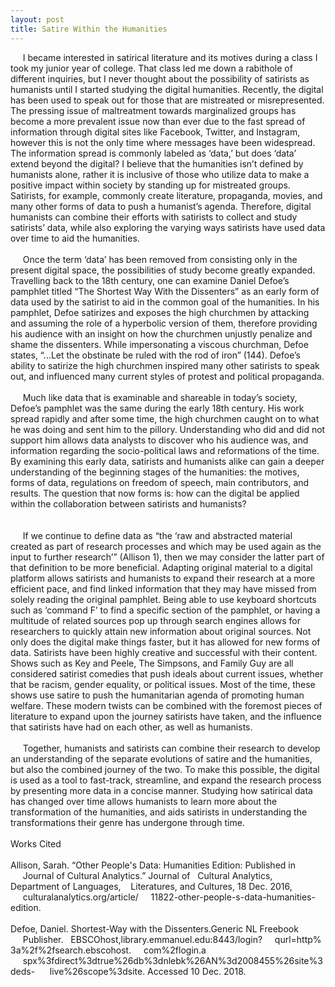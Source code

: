 ```yaml
---
layout: post
title: Satire Within the Humanities
---
```

&nbsp;&nbsp;&nbsp;&nbsp;&nbsp;I became interested in satirical literature and its motives during a class I took my junior year of college. That class led me down a rabithole of different inquiries, but I never thought about the possibility of satirists as humanists until I started studying the digital humanities. Recently, the digital has been used to speak out for those that are mistreated or misrepresented. The pressing issue of maltreatment towards marginalized groups has become a more prevalent issue now than ever due to the fast spread of information through digital sites like Facebook, Twitter, and Instagram, however this is not the only time where messages have been widespread. The information spread is commonly labeled as ‘data,’ but does ‘data’ extend beyond the digital? I believe that the humanities isn’t defined by humanists alone, rather it is inclusive of those who utilize data to make a positive impact within society by standing up for mistreated groups. Satirists, for example, commonly create literature, propaganda, movies, and many other forms of data to push a humanist’s agenda. Therefore, digital humanists can combine their efforts with satirists to collect and study satirists’ data, while also exploring the varying ways satirists have used data over time to aid the humanities.
<br>
<br>
	&nbsp;&nbsp;&nbsp;&nbsp;&nbsp;Once the term ‘data’ has been removed from consisting only in the present digital space, the possibilities of study become greatly expanded. Travelling back to the 18th century, one can examine Daniel Defoe’s pamphlet titled “The Shortest Way With the Dissenters” as an early form of data used by the satirist to aid in the common goal of the humanities. In his pamphlet, Defoe satirizes and exposes the high churchmen by attacking and assuming the role of a hyperbolic version of them, therefore providing his audience with an insight on how the churchmen unjustly penalize and shame the dissenters. While impersonating a viscous churchman, Defoe states, “...Let the obstinate be ruled with the rod of iron” (144). Defoe’s ability to satirize the high churchmen inspired many other satirists to speak out, and influenced many current styles of protest and political propaganda. 
    <br>
	<br>
&nbsp;&nbsp;&nbsp;&nbsp;&nbsp;Much like data that is examinable and shareable in today’s society, Defoe’s pamphlet was the same during the early 18th century. His work spread rapidly and after some time, the high churchmen caught on to what he was doing and sent him to the pillory. Understanding who did and did not support him allows data analysts to discover who his audience was, and information regarding the socio-political laws and reformations of the time. By examining this early data, satirists and humanists alike can gain a deeper understanding of the beginning stages of the humanities: the motives, forms of data, regulations on freedom of speech, main contributors, and results. The question that now forms is: how can the digital be applied within the collaboration between satirists and humanists?	
<br>
<br>
&nbsp;&nbsp;&nbsp;&nbsp;&nbsp;If we continue to define data as “the ‘raw and abstracted material created as part of research processes and which may be used again as the input to further research’” (Allison 1), then we may consider the latter part of that definition to be more beneficial. Adapting original material to a digital platform allows satirists and humanists to expand their research at a more efficient pace, and find linked information that they may have missed from solely reading the original pamphlet. Being able to use keyboard shortcuts such as ‘command F’ to find a specific section of the pamphlet, or having a multitude of related sources pop up through search engines allows for researchers to quickly attain new information about original sources. Not only does the digital make things faster, but it has allowed for new forms of data. Satirists have been highly creative and successful with their content. Shows such as Key and Peele, The Simpsons, and Family Guy are all considered satirist comedies that push ideals about current issues, whether that be racism, gender equality, or political issues. Most of the time, these shows use satire to push the humanitarian agenda of promoting human welfare. These modern twists can be combined with the foremost pieces of literature to expand upon the journey satirists have taken, and the influence that satirists have had on each other, as well as humanists. 
<br>
<br>
	&nbsp;&nbsp;&nbsp;&nbsp;&nbsp;Together, humanists and satirists can combine their research to develop an understanding of the separate evolutions of satire and the humanities, but also the combined journey of the two. To make this possible, the digital is used as a tool to fast-track, streamline, and expand the research process by presenting more data in a concise manner. Studying how satirical data has changed over time allows humanists to learn more about the transformation of the humanities, and aids satirists in understanding the transformations their genre has undergone through time. 
	<br>
	<br>
Works Cited
<br>
<br>
Allison, Sarah. “Other People's Data: Humanities Edition: Published in &nbsp;&nbsp;&nbsp;&nbsp;&nbsp;Journal of Cultural Analytics.” Journal of &nbsp;&nbsp;Cultural Analytics,&nbsp;&nbsp;&nbsp;&nbsp;&nbsp; Department of Languages, &nbsp;&nbsp;&nbsp;Literatures, and Cultures, 18 Dec. 2016, &nbsp;&nbsp;&nbsp;&nbsp;&nbsp;culturalanalytics.org/article/&nbsp;&nbsp;&nbsp;&nbsp;&nbsp;11822-other-people-s-data-humanities-edition. 
<br>
<br>
Defoe, Daniel. Shortest-Way with the Dissenters.Generic NL Freebook &nbsp;&nbsp;&nbsp;&nbsp;&nbsp;Publisher.&nbsp;&nbsp;&nbsp;EBSCOhost,library.emmanuel.edu:8443/login?&nbsp;&nbsp;&nbsp;&nbsp;&nbsp;qurl=http%3a%2f%2fsearch.ebscohost.&nbsp;&nbsp;&nbsp;&nbsp;&nbsp;com%2flogin.a	&nbsp;&nbsp;&nbsp;&nbsp;&nbsp;spx%3fdirect%3dtrue%26db%3dnlebk%26AN%3d2008455%26site%3deds-	&nbsp;&nbsp;&nbsp;&nbsp;&nbsp;live%26scope%3dsite. Accessed 10 Dec. 2018.
